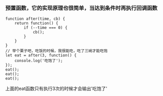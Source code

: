 ### 预置函数，它的实现原理也很简单，当达到条件时再执行回调函数
```
function after(time, cb) {
    return function() {
        if (--time === 0) {
            cb();
        }
    }
}
// 举个栗子吧，吃饭的时候，我很能吃，吃了三碗才能吃饱
let eat = after(3, function() {
    console.log('吃饱了');
});
eat(); 
eat();
eat(); 
```
上面的eat函数只有执行3次的时候才会输出'吃饱了'
